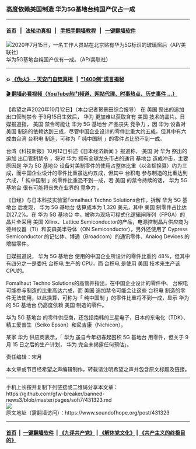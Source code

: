 ### 高度依赖美国制造 华为5G基地台纯国产仅占一成
------------------------

#### [首页](https://github.com/gfw-breaker/banned-news3/blob/master/README.md) &nbsp;&nbsp;|&nbsp;&nbsp; [法轮功真相](https://github.com/begood0513/basic/blob/master/README.md)  &nbsp;&nbsp;|&nbsp;&nbsp; [手把手翻墙教程](https://github.com/gfw-breaker/guides/wiki)  &nbsp;&nbsp;|&nbsp;&nbsp; [一键翻墙软件](https://github.com/gfw-breaker/nogfw/blob/master/README.md)  



<div><img alt="2020年7月15日，一名工作人员站在北京贴有华为5G标识的玻璃窗后（AP/美联社）" src="https://img.soundofhope.org/2020-07/5f0eccca27faeage-1596084782536.jpg"/>
<br/><figcaption class="caption">
 华为5G基地台纯国产仅有一成。（AP/美联社）
</figcaption></div><hr/>

#### 💥 [《伪火》 - 天安门自焚真相 ](http://158.247.195.190:10000/videos/blog/weihuo.html)&nbsp; |&nbsp; [“1400例”谎言揭秘  ](http://158.247.195.190:10000/videos/blog/jiexi1400.html)

#### [ 🎬  翻墙必看视频（YouTube热门频道、网站代理、时事热点、历史事件 ...）](https://github.com/gfw-breaker/links/blob/master/banned.md)

<div><div class="Content__Wrapper sc-1bvya0-0 grZQxZ">
 <p class="meta-top">
  <span class="meta">
   【希望之声2020年10月12日】（本台记者贺景田综合报导）
  </span>
  在
  <ok href="/term/1045">
   美国
  </ok>
  祭出的追加
  <ok href="/term/396001">
   出口管制禁令
  </ok>
  于9月15日生效后，
  <ok href="/term/1233">
   华为
  </ok>
  更加难以获取含有
  <ok href="/term/1045">
   美国
  </ok>
  技术的晶片。日媒报道指，
  <ok href="/term/1045">
   美国
  </ok>
  禁令可能让
  <ok href="/term/1233">
   华为
  </ok>
  <ok href="/term/3703">
   5G
  </ok>
  <ok href="/term/297226">
   基地台
  </ok>
  产品丧失
  <ok href="/term/83237">
   竞争力
  </ok>
  ，因
  <ok href="/term/1233">
   华为
  </ok>
  设备对
  <ok href="/term/1045">
   美国
  </ok>
  制造的依赖达到三成，尽管中国企业设计的零件比重大约五成，但其中有六成由台湾
  <ok href="/term/18961">
   台积电
  </ok>
  制造，可称为「
  <ok href="/term/396004">
   纯中国制
  </ok>
  」的零件占比恐不到一成。
 </p>
 <p>
  台湾《科技新报》10月12日引述《日本经济新闻 》报道称，
  <ok href="/term/1045">
   美国
  </ok>
  对
  <ok href="/term/1233">
   华为
  </ok>
  祭出的追加
  <ok href="/term/396001">
   出口管制禁令
  </ok>
  ，将对
  <ok href="/term/1233">
   华为
  </ok>
  拥有全球龙头市占的通讯
  <ok href="/term/297226">
   基地台
  </ok>
  造成冲击，主要原因是
  <ok href="/term/1233">
   华为
  </ok>
  <ok href="/term/3703">
   5G
  </ok>
  <ok href="/term/297226">
   基地台
  </ok>
  设备对美制零件的使用占整体比重（以金额换算）约为三成，而中国企业设计的零件比重虽达约五成，但其中
  <ok href="/term/18961">
   台积电
  </ok>
  参与制造的比重达到六成，「
  <ok href="/term/396004">
   纯中国制
  </ok>
  」的零件比重恐不到一成，若
  <ok href="/term/1045">
   美国
  </ok>
  的禁令持续的话，
  <ok href="/term/1233">
   华为
  </ok>
  <ok href="/term/3703">
   5G
  </ok>
  <ok href="/term/297226">
   基地台
  </ok>
  很有可能将丧失在业界的
  <ok href="/term/83237">
   竞争力
  </ok>
  。
 </p>
 <div class="AD_Embed__Wrap-sc-1xslmin-0 igMuqX module desktop">
  <div>
  </div>
 </div>
 <p>
  《日经》与日本科技实验室Fomalhaut Techno Solutions合作，拆解
  <ok href="/term/1233">
   华为
  </ok>
  <ok href="/term/3703">
   5G
  </ok>
  <ok href="/term/297226">
   基地台
  </ok>
  后发现，
  <ok href="/term/1233">
   华为
  </ok>
  <ok href="/term/3703">
   5G
  </ok>
  <ok href="/term/297226">
   基地台
  </ok>
  估算成本为 1,320 美元，其中
  <ok href="/term/1045">
   美国
  </ok>
  制零件占比达 到27.2%。在
  <ok href="/term/1233">
   华为
  </ok>
  <ok href="/term/3703">
   5G
  </ok>
  <ok href="/term/297226">
   基地台
  </ok>
  中，被称为现场可程式化逻辑闸阵列（FPGA）的晶片全采用
  <ok href="/term/1045">
   美国
  </ok>
  Xilinx、Lattice Semiconductor的产品，电源控制晶片供应商为德州仪器（TI）和安森美半导体（ON Semiconductor），另外还使用了 Cypress Semiconductor 的记忆体、博通（Broadcom）的通讯零件、Analog Devices 的增幅零件。
 </p>
 <p>
  日媒报道说，
  <ok href="/term/1233">
   华为
  </ok>
  <ok href="/term/3703">
   5G
  </ok>
  <ok href="/term/297226">
   基地台
  </ok>
  使用的中国企业所设计的零件比重约 48%，但其中有四分之一是委托
  <ok href="/term/18961">
   台积电
  </ok>
  生产的 CPU，而
  <ok href="/term/18961">
   台积电
  </ok>
  是使用
  <ok href="/term/1045">
   美国
  </ok>
  技术来生产该 CPU的。
 </p>
 <p>
  Fomalhaut Techno Solutions的高管并指出，在中国企业设计的零件中、
  <ok href="/term/18961">
   台积电
  </ok>
  可能参与制造的比重高达六成，而
  <ok href="/term/1045">
   美国
  </ok>
  追加禁令可能会让这些
  <ok href="/term/18961">
   台积电
  </ok>
  制造的零件无法使用，以此换算，可称为「
  <ok href="/term/396004">
   纯中国制
  </ok>
  」的零件比重将不到一成，显示
  <ok href="/term/1233">
   华为
  </ok>
  的
  <ok href="/term/3703">
   5G
  </ok>
  <ok href="/term/297226">
   基地台
  </ok>
  仍高度依赖
  <ok href="/term/1045">
   美国
  </ok>
  制造的零件。
 </p>
 <p>
  <ok href="/term/1233">
   华为
  </ok>
  <ok href="/term/3703">
   5G
  </ok>
  <ok href="/term/297226">
   基地台
  </ok>
  的零件供应商，还包括南韩的三星电子，日本的东电化（TDK）、精工爱普生（Seiko Epson）和尼吉康（Nichicon）。
 </p>
 <p>
  某家
  <ok href="/term/1233">
   华为
  </ok>
  供应商表示，「
  <ok href="/term/1233">
   华为
  </ok>
  虽自今年初春起囤积
  <ok href="/term/3703">
   5G
  </ok>
  <ok href="/term/297226">
   基地台
  </ok>
  用零件，但关于 9 月 15 日之后的生产计划，
  <ok href="/term/1233">
   华为
  </ok>
  完全未揭露任何预估」。
 </p>
 <p class="meta-btm">
  责任编辑：宋月
 </p>
 <p class="meta-btm">
  本文章或节目经希望之声编辑制作，转载请注明希望之声并包含原文标题及链接。
 </p>
</div>
</div>
<hr/>
手机上长按并复制下列链接或二维码分享本文章：<br/>
https://github.com/gfw-breaker/banned-news3/blob/master/pages/soh7/431323.md <br/>
<a href='https://github.com/gfw-breaker/banned-news3/blob/master/pages/soh7/431323.md'><img src='https://github.com/gfw-breaker/banned-news3/blob/master/pages/soh7/431323.md.png'/></a> <br/>
原文地址（需翻墙访问）：https://www.soundofhope.org/post/431323


------------------------
#### [首页](https://github.com/gfw-breaker/banned-news3/blob/master/README.md) &nbsp;|&nbsp; [一键翻墙软件](https://github.com/gfw-breaker/nogfw/blob/master/README.md) &nbsp;| [《九评共产党》](https://github.com/gfw-breaker/9ping.md/blob/master/README.md#九评之一评共产党是什么) | [《解体党文化》](https://github.com/gfw-breaker/jtdwh.md/blob/master/README.md) | [《共产主义的终极目的》](https://github.com/gfw-breaker/gczydzjmd.md/blob/master/README.md)


<img src='http://gfw-breaker.win/banned-news3/pages/soh7/431323.md' width='0px' height='0px'/>